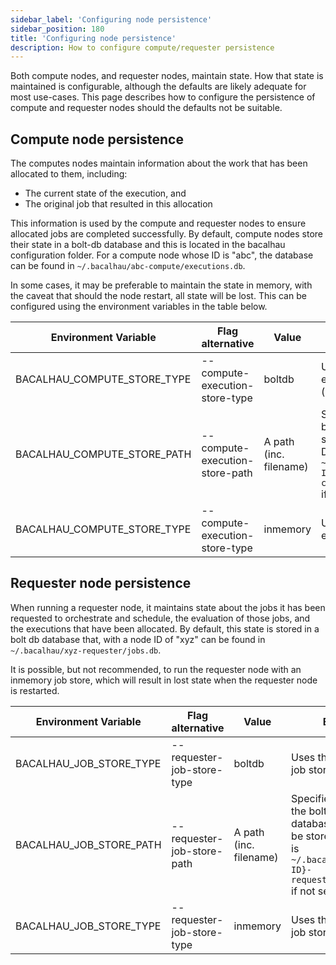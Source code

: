 ```yaml
---
sidebar_label: 'Configuring node persistence'
sidebar_position: 180
title: 'Configuring node persistence'
description: How to configure compute/requester persistence
---
```


Both compute nodes, and requester nodes, maintain state. How that state is maintained is configurable, although the defaults are likely adequate for most use-cases.  This page describes how to configure the persistence of compute and requester nodes should the defaults not be suitable.  

## Compute node persistence 

The computes nodes maintain information about the work that has been allocated to them, including:

* The current state of the execution, and
* The original job that resulted in this allocation 

This information is used by the compute and requester nodes to ensure allocated jobs are completed successfully.  By default, compute nodes store their state in a bolt-db database and this is located in the bacalhau configuration folder.  For a compute node whose ID is "abc", the database can be found in `~/.bacalhau/abc-compute/executions.db`.

In some cases, it may be preferable to maintain the state in memory, with the caveat that should the node restart, all state will be lost.  This can be configured using the environment variables in the table below.

|Environment Variable|Flag alternative|Value|Effect|
|--|--|--|--|
|BACALHAU_COMPUTE_STORE_TYPE|--compute-execution-store-type|boltdb|Uses the bolt db execution store (default)|
|BACALHAU_COMPUTE_STORE_PATH|--compute-execution-store-path|A path (inc. filename)|Specifies where the boltdb database should be stored. Default is `~/.bacalhau/{NODE-ID}-compute/executions.db` if not set|
|BACALHAU_COMPUTE_STORE_TYPE|--compute-execution-store-type|inmemory|Uses the inmemory execution store|

## Requester node persistence

When running a requester node, it maintains state about the jobs it has been requested to orchestrate and schedule, the evaluation of those jobs, and the executions that have been allocated.  By default, this state is stored in a bolt db database that, with a node ID of "xyz" can be found in `~/.bacalhau/xyz-requester/jobs.db`.

It is possible, but not recommended, to run the requester node with an inmemory job store, which will result in lost state when the requester node is restarted.  

|Environment Variable|Flag alternative|Value|Effect|
|--|--|--|--|
|BACALHAU_JOB_STORE_TYPE|--requester-job-store-type|boltdb|Uses the bolt db job store (default)|
|BACALHAU_JOB_STORE_PATH|--requester-job-store-path|A path (inc. filename)|Specifies where the boltdb database should be stored. Default is `~/.bacalhau/{NODE-ID}-requester/jobs.db` if not set|
|BACALHAU_JOB_STORE_TYPE|--requester-job-store-type|inmemory|Uses the inmemory job store|
